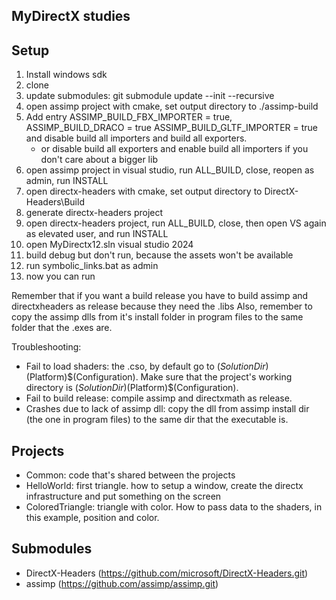 ## MyDirectX studies

## Setup
1) Install windows sdk
2) clone
3) update submodules: git submodule update --init --recursive
4) open assimp project with cmake, set output directory to ./assimp-build
5) Add entry ASSIMP_BUILD_FBX_IMPORTER = true, ASSIMP_BUILD_DRACO = true ASSIMP_BUILD_GLTF_IMPORTER = true and disable build all importers
and build all exporters.
    - or disable build all exporters and enable build all importers if you don't care about a bigger lib
6) open assimp project in visual studio, run ALL_BUILD, close, reopen as admin, run INSTALL  
7) open directx-headers with cmake, set output directory to DirectX-Headers\Build
8) generate directx-headers project
9) open directx-headers project, run ALL_BUILD, close, then open VS again as elevated user, and run INSTALL
10) open MyDirectx12.sln visual studio 2024
11) build debug but don't run, because the assets won't be available
12) run symbolic_links.bat as admin
13) now you can run

Remember that if you want a build release you have to build assimp and directxheaders as release because they need the .libs
Also, remember to copy the assimp dlls from it's install folder in program files to the same folder that the .exes are.

Troubleshooting:
- Fail to load shaders: the .cso, by default go to $(SolutionDir)$(Platform)\$(Configuration). Make sure that the project's working directory is $(SolutionDir)$(Platform)\$(Configuration).
- Fail to build release: compile assimp and directxmath as release.
- Crashes due to lack of assimp dll: copy the dll from assimp install dir (the one in program files) to the same dir that the executable is.

## Projects
- Common: code that's shared between the projects
- HelloWorld: first triangle. how to setup a window, create the directx infrastructure and put something on the screen
- ColoredTriangle: triangle with color. How to pass data to the shaders, in this example, position and color. 

## Submodules
- DirectX-Headers (https://github.com/microsoft/DirectX-Headers.git)
- assimp (https://github.com/assimp/assimp.git)
